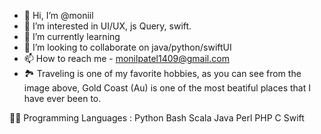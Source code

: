 - 👋 Hi, I’m @moniil
- 👀 I’m interested in UI/UX, js Query, swift.
- 🌱 I’m currently learning 
- 💞️ I’m looking to collaborate on java/python/swiftUI
- 📫 How to reach me - monilpatel1409@gmail.com
- 🏞️ Traveling is one of my favorite hobbies, as you can see from the image above, Gold Coast (Au) is one of the most beatiful places that I have ever been to.

👩‍💻 Programming Languages :
Python  Bash  Scala  Java  Perl  PHP  C Swift 
